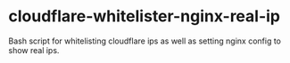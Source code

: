 # cloudflare-whitelister-nginx-real-ip
Bash script for whitelisting cloudflare ips as well as setting nginx config to show real ips.
